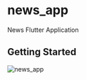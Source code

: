 # news_app

News Flutter Application

## Getting Started
![news_app](https://i.imgur.com/g8lnsPS.gifv)


